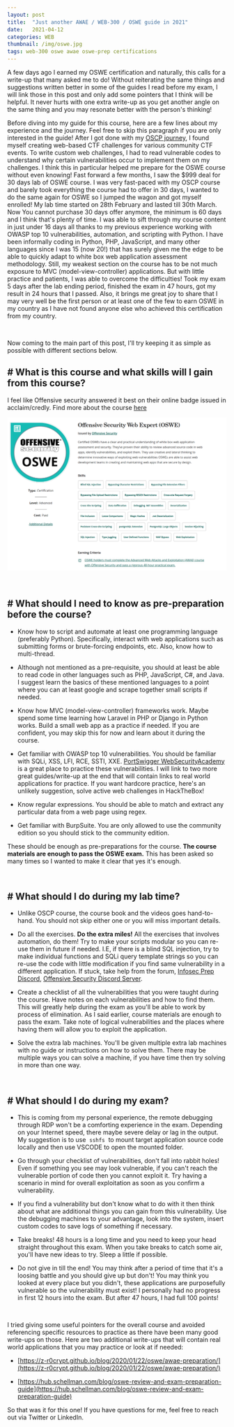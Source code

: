 ```yaml
---
layout: post
title:  "Just another AWAE / WEB-300 / OSWE guide in 2021"
date:   2021-04-12
categories: WEB
thumbnail: /img/oswe.jpg
tags: web-300 oswe awae oswe-prep certifications
---
```



A few days ago I earned my OSWE certification and naturally, this calls for a write-up that many asked me to do! Without reiterating the same things and suggestions written better in some of the guides I read before my exam, I will link those in this post and only add some pointers that I think will be helpful. It never hurts with one extra write-up as you get another angle on the same thing and you may resonate better with the person's thinking! 

Before diving into my guide for this course, here are a few lines about my experience and the journey. Feel free to skip this paragraph if you are only interested in the guide! After I got done with my [OSCP journey](https://medium.com/@rayhan0x01/my-fast-paced-freemium-oscp-journey-26c5ccb2a8a3), I found myself creating web-based CTF challenges for various community CTF events. To write custom web challenges, I had to read vulnerable codes to understand why certain vulnerabilities occur to implement them on my challenges. I think this in particular helped me prepare for the OSWE course without even knowing! Fast forward a few months, I saw the $999 deal for 30 days lab of OSWE course. I was very fast-paced with my OSCP course and barely took everything the course had to offer in 30 days, I wanted to do the same again for OSWE so I jumped the wagon and got myself enrolled! My lab time started on 28th February and lasted till 30th March. Now You cannot purchase 30 days offer anymore, the minimum is 60 days and I think that's plenty of time. I was able to sift through my course content in just under 16 days all thanks to my previous experience working with OWASP top 10 vulnerabilities, automation, and scripting with Python. I have been informally coding in Python, PHP, JavaScript, and many other languages since I was 15 (now 20!) that has surely given me the edge to be able to quickly adapt to white box web application assessment methodology. Still, my weakest section on the course has to be not much exposure to MVC (model-view-controller) applications. But with little practice and patients, I was able to overcome the difficulties! Took my exam 5 days after the lab ending period, finished the exam in 47 hours, got my result in 24 hours that I passed. Also, it brings me great joy to share that I may very well be the first person or at least one of the few to earn OSWE in my country as I have not found anyone else who achieved this certification from my country. 

&nbsp;

Now coming to the main part of this post, I'll try keeping it as simple as possible with different sections below.


## # What is this course and what skills will I gain from this course?

I feel like Offensive security answered it best on their online badge issued in acclaim/credly. Find more about the course [here](https://www.offensive-security.com/awae-oswe/)

![oswe-credly](/img/oswe-credly.png#center)

&nbsp;

## # What should I need to know as pre-preparation before the course?

* Know how to script and automate at least one programming language (preferably Python). Specifically, interact with web applications such as submitting forms or brute-forcing endpoints, etc. Also, know how to multi-thread.

* Although not mentioned as a pre-requisite, you should at least be able to read code in other languages such as PHP, JavaScript, C#, and Java. I suggest learn the basics of these mentioned languages to a point where you can at least google and scrape together small scripts if needed.

* Know how MVC (model-view-controller) frameworks work. Maybe spend some time learning how Laravel in PHP or Django in Python works. Build a small web app as a practice if needed. If you are confident, you may skip this for now and learn about it during the course.

* Get familiar with OWASP top 10 vulnerabilities. You should be familiar with SQLi, XSS, LFI, RCE, SSTI, XXE. [PortSwigger WebSecurityAcademy](https://portswigger.net/web-security) is a great place to practice these vulnerabilities. I will link to two more great guides/write-up at the end that will contain links to real world applications for practice. If you want hardcore practice, here's an unlikely suggestion, solve active web challenges in HackTheBox! 

* Know regular expressions. You should be able to match and extract any particular data from a web page using regex.

* Get familiar with BurpSuite. You are only allowed to use the community edition so you should stick to the community edition.

These should be enough as pre-preparations for the course. **The course materials are enough to pass the OSWE exam.**
This has been asked so many times so I wanted to make it clear that yes it's enough.

&nbsp;

## # What should I do during my lab time?

* Unlike OSCP course, the course book and the videos goes hand-to-hand. You should not skip either one or you will miss important details.

* Do all the exercises. **Do the extra miles!** All the exercises that involves automation, do them! Try to make your scripts modular so you can re-use them in future if needed. I.E, if there is a blind SQL injection, try to make individual functions and SQLi query template strings so you can re-use the code with little modification if you find same vulnerability in a different application. If stuck, take help from the forum, [Infosec Prep Discord](https://discord.gg/mEtEFhp), [Offensive Security Discord Server](https://help.offensive-security.com/hc/en-us/articles/360049069012-Offensive-Security-Community-Chat-User-Guide).

* Create a checklist of all the vulnerabilities that you were taught during the course. Have notes on each vulnerabilities and how to find them. This will greatly help during the exam as you'll be able to work by process of elimination. As I said earlier, course materials are enough to pass the exam. Take note of logical vulnerabilities and the places where having them will allow you to exploit the application.

* Solve the extra lab machines. You'll be given multiple extra lab machines with no guide or instructions on how to solve them. There may be multiple ways you can solve a machine, if you have time then try solving in more than one way.

&nbsp;

## # What should I do during my exam?

* This is coming from my personal experience, the remote debugging through RDP won't be a comforting experience in the exam. Depending on your Internet speed, there maybe severe delay or lag in the output. My suggestion is to use &nbsp;`sshfs`&nbsp; to mount target application source code locally and then use VSCODE to open the mounted folder.

* Go through your checklist of vulnerabilities, don't fall into rabbit holes! Even if something you see may look vulnerable, if you can't reach the vulnerable portion of code then you cannot exploit it. Try having a scenario in mind for overall exploitation as soon as you confirm a vulnerability.

* If you find a vulnerability but don't know what to do with it then think about what are additional things you can gain from this vulnerability. Use the debugging machines to your advantage, look into the system, insert custom codes to save logs of something if necessary.

* Take breaks! 48 hours is a long time and you need to keep your head straight throughout this exam. When you take breaks to catch some air, you'll have new ideas to try. Sleep a little if possible.

* Do not give in till the end! You may think after a period of time that it's a loosing battle and you should give up but don't! You may think you looked at every place but you didn't, these applications are purposefully vulnerable so the vulnerability must exist! I personally had no progress in first 12 hours into the exam. But after 47 hours, I had full 100 points!

&nbsp;

I tried giving some useful pointers for the overall course and avoided referencing specific resources to practice as there have been many good write-ups on those. Here are two additional write-ups that will contain real world applications that you may practice or look at if needed:

* [https://z-r0crypt.github.io/blog/2020/01/22/oswe/awae-preparation/](https://z-r0crypt.github.io/blog/2020/01/22/oswe/awae-preparation/)

* [https://hub.schellman.com/blog/oswe-review-and-exam-preparation-guide](https://hub.schellman.com/blog/oswe-review-and-exam-preparation-guide)


So that was it for this one! If you have questions for me, feel free to reach out via Twitter or LinkedIn. 